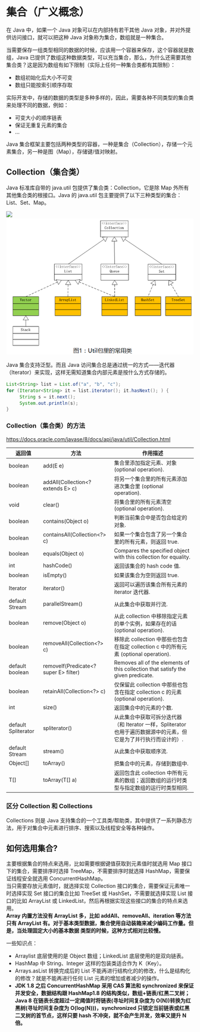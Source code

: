 # 集合（广义概念）
在 Java 中，如果一个 Java 对象可以在内部持有若干其他 Java 对象，并对外提供访问接口，就可以把这种 Java 对象称为集合，数组就是一种集合。  

当需要保存一组类型相同的数据的时候，应该用一个容器来保存，这个容器就是数组，Java 已提供了数组这种数据类型，可以充当集合，那么，为什么还需要其他集合类？这是因为数组有如下限制（实际上任何一种集合类都有其限制）：  
* 数组初始化后大小不可变
* 数组只能按索引顺序存取

实际开发中，存储的数据的类型是多种多样的，因此，需要各种不同类型的集合类来处理不同的数据，例如：  
* 可变大小的顺序链表
* 保证无重复元素的集合
* ...

Java 集合框架主要包括两种类型的容器，一种是集合（Collection），存储一个元素集合，另一种是图（Map），存储键/值对映射。  

## Collection（集合类）
Java 标准库自带的 java.util 包提供了集合类：Collection，它是除 Map 外所有其他集合类的根接口。Java 的 java.util 包主要提供了以下三种类型的集合：List、Set、Map。  

![](./Java%20Collection.png)  
![](./Java%20Util%20Collection.png)  

Java 集合支持泛型。而且 Java 访问集合总是通过统一的方式——迭代器（Iterator）来实现，这样无需知道集合内部元素是按什么方式存储的。  
```java
List<String> list = List.of("a", "b", "c");
for (Iterator<String> it = list.iterator(); it.hasNext(); ) {
     String s = it.next();
     System.out.println(s);
}
```

### Collection（集合类）的方法
https://docs.oracle.com/javase/8/docs/api/java/util/Collection.html  

返回值|方法  |作用描述
-----|-----|-----
boolean	| add(E e) | 集合里添加指定元素、对象 (optional operation).
boolean	| addAll(Collection<? extends E> c) | 将另一个集合里的所有元素添加进次集合里 (optional operation).
void	     | clear() | 将集合里的所有元素清空 (optional operation).
boolean	| contains(Object o) | 判断当前集合中是否包合给定的对象.
boolean	| containsAll(Collection<?> c) | 如果一个集合包含了另一个集合里的所有元素，则返回 true.
boolean	| equals(Object o) | Compares the specified object with this collection for equality.
int	     | hashCode() | 返回该集合的 hash code 值.
boolean	| isEmpty() | 如果该集合为空则返回 true.
Iterator<E>	| iterator() | 返回可以遍历该集合所有元素的 iterator 迭代器.
default Stream<E>   | parallelStream() | 从此集合中获取并行流.
boolean	| remove(Object o) | 从此 collection 中移除指定元素的单个实例，如果存在的话 (optional operation).
boolean	| removeAll(Collection<?> c) | 移除此 collection 中那些也包含在指定 collection c 中的所有元素 (optional operation).
default boolean	| removeIf(Predicate<? super E> filter) | Removes all of the elements of this collection that satisfy the given predicate.
boolean	| retainAll(Collection<?> c) | 仅保留此 collection 中那些也包含在指定 collection c 的元素 (optional operation).
int	     | size() | 返回集合中的元素的个数.
default Spliterator<E>	| spliterator() | 从此集合中获取可拆分迭代器（和 Iterator 一样，Spliterator 也用于遍历数据源中的元素，但它是为了并行执行而设计的）.
default Stream<E>	| stream() | 从此集合中获取顺序流.
Object[]	| toArray() | 把集合中的元素，存储到数组中.
<T> T[]	| toArray(T[] a) | 返回包含此 collection 中所有元素的数组；返回数组的运行时类型与指定数组的运行时类型相同.
  
### 区分 Collection 和 Collections
Collections 则是 Java 支持集合的一个工具类/帮助类，其中提供了一系列静态方法，用于对集合中元素进行排序、搜索以及线程安全等各种操作。  

## 如何选用集合?
主要根据集合的特点来选用，比如需要根据键值获取到元素值时就选用 Map 接口下的集合，需要排序时选择 TreeMap，不需要排序时就选择 HashMap，需要保证线程安全就选用 ConcurrentHashMap。  
当只需要存放元素值时，就选择实现 Collection 接口的集合，需要保证元素唯一时选择实现 Set 接口的集合比如 TreeSet 或 HashSet，不需要就选择实现 List 接口的比如 ArrayList 或 LinkedList，然后再根据实现这些接口的集合的特点来选用。  
**Array 内置方法没有 ArrayList 多，比如 addAll、removeAll、iteration 等方法只有 ArrayList 有。对于基本类型数据，集合使用自动装箱来减少编码工作量。但是，当处理固定大小的基本数据 类型的时候，这种方式相对比较慢。**  

一些知识点：  
* Arraylist 底层使用的是 Object 数组；LinkedList 底层使用的是双向链表。
* HashMap 中 String、Integer 这样的包装类适合作为 K（Key）。
* Arrays.asList 转换完成后的 List 不能再进行结构化的的修改，什么是结构化的修改？就是不能再进行任何 List 元素的增加或者减少的操作。
* **JDK 1.8 之后 ConcurrentHashMap 采用 CAS 算法和 synchronized 来保证并发安全，数据结构跟 HashMap1.8 的结构类似，数组+链表/红黑二叉树；Java 8 在链表长度超过一定阈值时将链表(寻址时间复杂度为 O(N))转换为红黑树(寻址时间复杂度为 O(log(N)))，synchronized 只锁定当前链表或红黑二叉树的首节点，这样只要 hash 不冲突，就不会产生并发，效率又提升 N 倍。**

